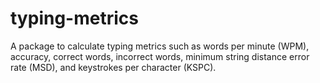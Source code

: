 # typing-metrics
A package to calculate typing metrics such as words per minute (WPM), accuracy, correct words, incorrect words, minimum string distance error rate (MSD), and keystrokes per character (KSPC).
